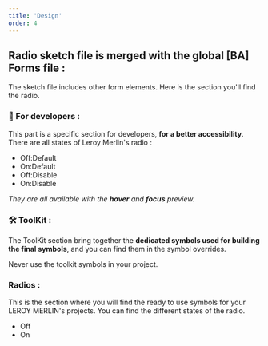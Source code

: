 ```yaml
---
title: 'Design'
order: 4
---
```


## Radio sketch file is merged with the global [BA] Forms file :

The sketch file includes other form elements. Here is the section you'll find the radio.

### **👾 For developers :**

This part is a specific section for developers, **for a better accessibility**. There are all states of Leroy Merlin's radio :

- Off:Default
- On:Default
- Off:Disable
- On:Disable

_They are all available with the **hover** and **focus** preview._

### **🛠 ToolKit :**

The ToolKit section bring together the **dedicated symbols used for building the final symbols**, and you can find them in the symbol overrides.
<br>

<hint type="dont">
  <hintitem dont="true">
  Never use the toolkit symbols in your project.
  </hintitem>
</hint>

### **Radios :**

This is the section where you will find the ready to use symbols for your LEROY MERLIN's projects. You can find the different states of the radio.

- Off
- On
